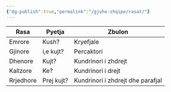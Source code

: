 ```yaml
---
{"dg-publish":true,"permalink":"/gjuhe-shqipe/rasat/"}
---
```



| Rasa      | Pyetja     | Zbulon                            |
| --------- | ---------- | --------------------------------- |
| Emrore    | Kush?      | Kryefjale                         |
| Gjinore   | i,e kujt?  | Percaktori                        |
| Dhenore   | Kujt?      | Kundrinori i zhdrejt              |
| Kallzore  | Ke?        | Kundrinori i drejt                |
| Rrjedhore | Prej kujt? | Kundrinori i zhdrejt dhe parafjal |
